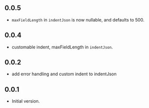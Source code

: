 ## 0.0.5

- `maxFieldLength` in `indentJson` is now nullable, and defaults to 500.

## 0.0.4

- customable indent, maxFieldLength in `indentJson`.

## 0.0.2

- add error handling and custom indent to indentJson

## 0.0.1

- Initial version.
